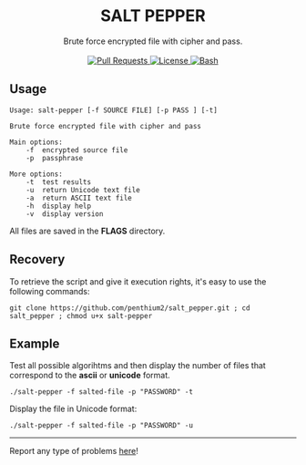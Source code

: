 <h1 align="center">SALT PEPPER</h1>
<p align="center">
	Brute force encrypted file with cipher and pass.
	<br>
	<br>
  <a href="https://github.com/penthium2/salt_pepper/pulls">
    <img src="https://img.shields.io/badge/PRs-welcome-brightgreen.svg?longCache=true" alt="Pull Requests">
  </a>
  <a href="http://www.gnu.org/licenses/">
    <img src="https://img.shields.io/badge/License-GNU-blue.svg?longCache=true" alt="License">
  </a>	
  <a href="https://github.com/ellerbrock/open-source-badges/">
    <img src="https://badges.frapsoft.com/bash/v1/bash.png?v=103" alt="Bash">
  </a>
</p>

## Usage 
```
Usage: salt-pepper [-f SOURCE FILE] [-p PASS ] [-t]

Brute force encrypted file with cipher and pass

Main options:
	-f	encrypted source file 
	-p	passphrase 
	
More options:
	-t 	test results
	-u	return Unicode text file
	-a	return ASCII text file
	-h	display help
	-v	display version
```
All files are saved in the **FLAGS** directory. 

## Recovery 
To retrieve the script and give it execution rights, it's easy to use the following commands:
```
git clone https://github.com/penthium2/salt_pepper.git ; cd salt_pepper ; chmod u+x salt-pepper
```
## Example
Test all possible algorihtms and then display the number of files that correspond to the **ascii** or **unicode** format.
```
./salt-pepper -f salted-file -p "PASSWORD" -t
```
Display the file in Unicode format:
```
./salt-pepper -f salted-file -p "PASSWORD" -u
```

---
Report any type of problems [here](https://github.com/penthium2/salt_pepper/issues)!

